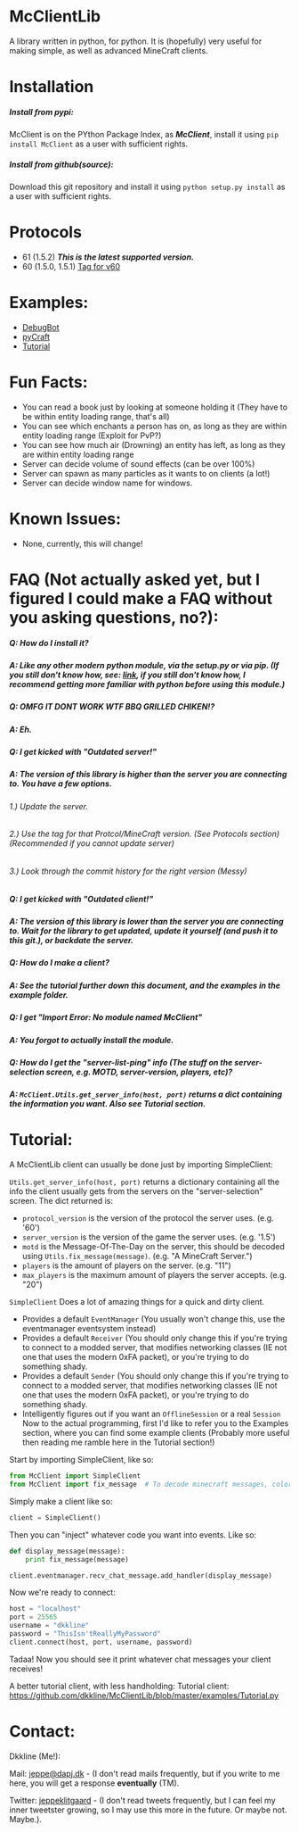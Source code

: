 McClientLib
===========

A library written in python, for python. It is (hopefully) very useful for making simple, as well as advanced MineCraft clients.

Installation
=====
##### Install from ___pypi___:
McClient is on the PYthon Package Index, as ___McClient___, install it using `pip install McClient` as a user with sufficient rights.

##### Install from ___github(source)___:
Download this git repository and install it using `python setup.py install` as a user with sufficient rights.

Protocols
=====
* 61 (1.5.2) ___This is the latest supported version.___
* 60 (1.5.0, 1.5.1) [Tag for v60](https://github.com/dkkline/McClientLib/tree/0.4.1)

Examples:
=====
* [DebugBot](https://github.com/dkkline/McClientLib/blob/master/examples/DebugBot.py)
* [pyCraft](https://github.com/dkkline/pyCraft)
* [Tutorial](https://github.com/dkkline/McClientLib/blob/master/examples/Tutorial.py)

Fun Facts:
=====
* You can read a book just by looking at someone holding it (They have to be within entity loading range, that's all)
* You can see which enchants a person has on, as long as they are within entity loading range (Exploit for PvP?)
* You can see how much air (Drowning) an entity has left, as long as they are within entity loading range
* Server can decide volume of sound effects (can be over 100%)
* Server can spawn as many particles as it wants to on clients (a lot!)
* Server can decide window name for windows.

Known Issues:
=====
* None, currently, this will change!

FAQ (Not actually asked yet, but I figured I could make a FAQ without you asking questions, no?):
=====
##### Q: How do I install it?
##### A: Like any other modern python module, via the setup.py or via pip. (If you still don't know how, see: [link](http://docs.python.org/2/install/), if you still don't know how, I recommend getting more familiar with python before using this module.)

##### Q: OMFG IT DONT WORK WTF BBQ GRILLED CHIKEN!?
##### A: Eh.

##### Q: I get kicked with "Outdated server!"
##### A: The version of this library is higher than the server you are connecting to. You have a few options.
###### 1.) Update the server.
###### 2.) Use the tag for that Protcol/MineCraft version. (See Protocols section) (Recommended if you cannot update server)
###### 3.) Look through the commit history for the right version (Messy)

##### Q: I get kicked with "Outdated client!"
##### A: The version of this library is lower than the server you are connecting to. Wait for the library to get updated, update it yourself (and push it to this git.), or backdate the server.

##### Q: How do I make a client?
##### A: See the tutorial further down this document, and the examples in the example folder.

##### Q: I get "Import Error: No module named McClient"
##### A: You forgot to actually install the module.

##### Q: How do I get the "server-list-ping" info (The stuff on the server-selection screen, e.g. MOTD, server-version, players, etc)?
##### A: `McClient.Utils.get_server_info(host, port)` returns a dict containing the information you want. Also see Tutorial section.

Tutorial:
=====
A McClientLib client can usually be done just by importing SimpleClient:

`Utils.get_server_info(host, port)` returns a dictionary containing all the info the client usually gets from the servers on the "server-selection" screen. The dict returned is:
* `protocol_version` is the version of the protocol the server uses. (e.g. '60')
* `server_version` is the version of the game the server uses. (e.g. '1.5')
* `motd` is the Message-Of-The-Day on the server, this should be decoded using `Utils.fix_message(message)`. (e.g. "A MineCraft Server.")
* `players` is the amount of players on the server. (e.g. "11")
* `max_players` is the maximum amount of players the server accepts. (e.g. "20")

`SimpleClient` Does a lot of amazing things for a quick and dirty client.
* Provides a default `EventManager` (You usually won't change this, use the eventmanager eventsystem instead)
* Provides a default `Receiver` (You should only change this if you're trying to connect to a modded server, that modifies networking classes (IE not one that uses the modern 0xFA packet), or you're trying to do something shady.
* Provides a default `Sender` (You should only change this if you're trying to connect to a modded server, that modifies networking classes (IE not one that uses the modern 0xFA packet), or you're trying to do something shady.
* Intelligently figures out if you want an `OfflineSession` or a real `Session`
Now to the actual programming, first I'd like to refer you to the Examples section, where you can find some example clients (Probably more useful then reading me ramble here in the Tutorial section!)

Start by importing SimpleClient, like so:
```python
from McClient import SimpleClient
from McClient import fix_message  # To decode minecraft messages, colors etc.
```

Simply make a client like so:
```python
client = SimpleClient()
```

Then you can "inject" whatever code you want into events. Like so:
```python
def display_message(message):
    print fix_message(message)

client.eventmanager.recv_chat_message.add_handler(display_message)
```

Now we're ready to connect:
```python
host = "localhost"
port = 25565
username = "dkkline"
password = "ThisIsn'tReallyMyPassword"
client.connect(host, port, username, password)
```
Tadaa! Now you should see it print whatever chat messages your client receives!

A better tutorial client, with less handholding:
Tutorial client: https://github.com/dkkline/McClientLib/blob/master/examples/Tutorial.py

Contact:
========
Dkkline (Me!):

Mail:       [jeppe@dapj.dk](mailto:jeppe@dapj.dk) - (I don't read mails frequently, but if you write to me here, you will get a response __eventually__ (TM).

Twitter:    [jeppeklitgaard](https://twitter.com/jeppeklitgaard) - (I don't read tweets frequently, but I can feel my inner tweetster growing, so I may use this more in the future. Or maybe not. Maybe.).
